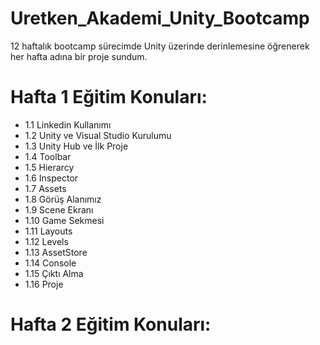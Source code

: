 # Uretken_Akademi_Unity_Bootcamp
12 haftalık bootcamp sürecimde Unity üzerinde derinlemesine öğrenerek her hafta adına bir proje sundum.

# Hafta 1 Eğitim Konuları:
- 1.1 Linkedin Kullanımı
- 1.2 Unity ve Visual Studio Kurulumu
- 1.3 Unity Hub ve İlk Proje
- 1.4 Toolbar
- 1.5 Hierarcy
- 1.6 Inspector
- 1.7 Assets
- 1.8 Görüş Alanımız
- 1.9 Scene Ekranı
- 1.10 Game Sekmesi
- 1.11 Layouts
- 1.12 Levels
- 1.13 AssetStore
- 1.14 Console
- 1.15 Çıktı Alma
- 1.16 Proje


# Hafta 2 Eğitim Konuları:


